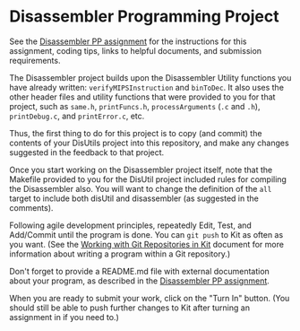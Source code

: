 # Disassembler Programming Project

See the
[Disassembler PP assignment](www.cs.kzoo.edu/cs230/Projects/DisassemblerProj.html)
for the instructions for this assignment, coding tips, links to helpful
documents, and submission requirements.

The Disassembler project builds upon the Disassembler Utility functions you
have already written: `verifyMIPSInstruction` and `binToDec`.
It also uses the other header files and utility functions that were
provided to you for that project, such as `same.h`, `printFuncs.h`,
`processArguments` (`.c` and `.h`), `printDebug.c`, and `printError.c`, etc.

Thus, the first thing to do for this project is to copy (and commit) the
contents of your DisUtils project into this repository, and make any
changes suggested in the feedback to that project.

Once you start working on the Disassembler project itself, note that the
Makefile provided to you for the DisUtil project included rules for
compiling the Disassembler also.  You will want to change the definition of
the `all` target to include both disUtil and disassembler (as suggested in
the comments).

Following agile development principles, repeatedly Edit, Test, and Add/Commit
until the program is done. You can `git push` to Kit as often as you want.
(See the [Working with Git Repositories in
Kit](http://www.cs.kzoo.edu/CSShared/HelpFiles/Kit/RepositoryAssignments.md)
document for more information about writing a program within a Git
repository.)

Don't forget to provide a README.md file with external documentation about
your program, as described in the 
[Disassembler PP assignment](www.cs.kzoo.edu/cs230/Projects/DisassemblerProj.html).

When you are ready to submit your work, click on the "Turn In"
button. (You should still be able to push further changes to Kit
after turning an assignment in if you need to.)

